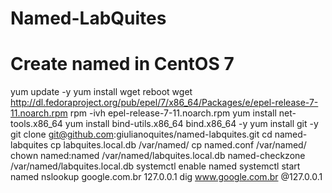# Named-LabQuites
# Create named in CentOS 7
yum update -y 
yum install wget 
reboot
wget http://dl.fedoraproject.org/pub/epel/7/x86_64/Packages/e/epel-release-7-11.noarch.rpm
rpm -ivh epel-release-7-11.noarch.rpm
yum install net-tools.x86_64
yum install bind-utils.x86_64 bind.x86_64 -y
yum install git -y
git clone git@github.com:giulianoquites/named-labquites.git
cd named-labquites
cp labquites.local.db  /var/named/
cp named.conf  /var/named/
chown named:named /var/named/labquites.local.db
named-checkzone /var/named/labquites.local.db
systemctl enable named
systemctl start named
nslookup google.com.br  127.0.0.1
dig www.google.com.br @127.0.0.1
